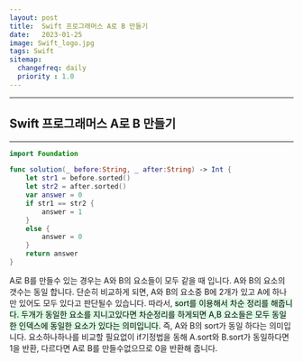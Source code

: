 ```yaml
---
layout: post
title:  Swift 프로그래머스 A로 B 만들기
date:   2023-01-25
image: Swift_logo.jpg
tags: Swift
sitemap:
  changefreq: daily
  priority : 1.0
---
```


---
## Swift 프로그래머스 A로 B 만들기
---

```swift
import Foundation

func solution(_ before:String, _ after:String) -> Int {
    let str1 = before.sorted()
    let str2 = after.sorted()
    var answer = 0
    if str1 == str2 {
        answer = 1
    }
    else {
        answer = 0
    }
    return answer
}
```

A로 B를 만들수 있는 경우는 A와 B의 요소들이 모두 같을 때 입니다. A와 B의 요소의 갯수는 동일 합니다.
단순히 비교하게 되면, A와 B의 요소중 B에 2개가 있고 A에 하나만 있어도 모두 있다고 판단될수 있습니다.
따라서, <mark style='background-color: #dcffe4'>sort를 이용해서 차순 정리를 해줍니다. 두개가 동일한 요소를 지니고있다면 차순정리를 하게되면
A,B 요소들은 모두 동일한 인덱스에 동일한 요소가 있다는 의미입니다.</mark>
즉, A와 B의 sort가 동일 하다는 의미입니다. 요소하나하나를 비교할 필요없이 
if기정법을 동해 A.sort와 B.sort가 동일하다면 1을 반환, 다르다면 A로 B를 만들수없으므로 0을 반환해 줍니다.